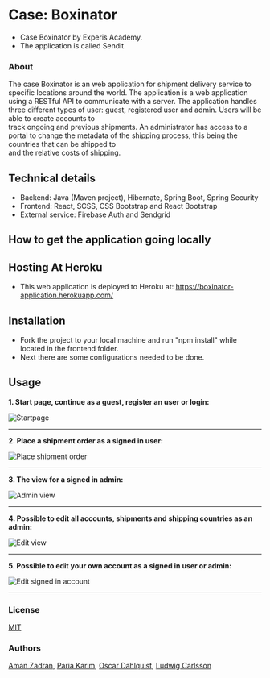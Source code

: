 # Case: Boxinator
  * Case Boxinator by Experis Academy.
  * The application is called Sendit.

### About
  The case Boxinator is an web application for shipment delivery service to specific locations around the world. The application is a web application using a
  RESTful API to communicate with a server. The application handles three different types of user: guest, registered user and admin. Users will be able to create accounts to  
  track ongoing and previous shipments. An administrator has access to a portal to change the metadata of the shipping process, this being the countries that can be shipped to   
  and the relative costs of shipping.

## Technical details
  * Backend: Java (Maven project), Hibernate, Spring Boot, Spring Security
  * Frontend: React, SCSS, CSS Bootstrap and React Bootstrap
  * External service: Firebase Auth and Sendgrid

## How to get the application going locally
  
## Hosting At Heroku
  * This web application is deployed to Heroku at: https://boxinator-application.herokuapp.com/


## Installation 
  * Fork the project to your local machine and run "npm install" while located in the frontend folder. 
  * Next there are some configurations needed to be done.


## Usage

 **1. Start page, continue as a guest, register an user or login:**
 
  ![Startpage](https://cdn.discordapp.com/attachments/782896315465203782/797115194714882068/unknown.png)
  
  ---
  
  **2. Place a shipment order as a signed in user:**
  
  ![Place shipment order](https://cdn.discordapp.com/attachments/782896315465203782/797118439499497492/unknown.png)
  
  ---  
    
  **3. The view for a signed in admin:**
  
  ![Admin view](https://cdn.discordapp.com/attachments/782896315465203782/797115865505333278/unknown.png)
  
  ---
  
  **4. Possible to edit all accounts, shipments and shipping countries as an admin:**
  
  ![Edit view](https://cdn.discordapp.com/attachments/782896315465203782/797117338238844938/unknown.png)
  
  ---
  
  **5. Possible to edit your own account as a signed in user or admin:**
  
  ![Edit signed in account](https://cdn.discordapp.com/attachments/782896315465203782/797118913509982228/unknown.png)
  
  ---

### License
[MIT](https://www.oracle.com/downloads/licenses/mit-license.html)


### Authors
  [Aman Zadran](https://github.com/zadama), 
  [Paria Karim](https://github.com/lillap), 
  [Oscar Dahlquist](https://github.com/Vattenkruka), 
  [Ludwig Carlsson](https://github.com/ludwigcarlsson) 

